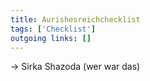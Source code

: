 ```yaml
---
title: Aurishesreichchecklist  
tags: ['Checklist']
outgoing links: []  
---
```

-> Sirka Shazoda (wer war das)
